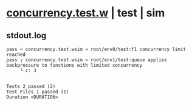 # [concurrency.test.w](../../../../../../examples/tests/sdk_tests/function/concurrency.test.w) | test | sim

## stdout.log
```log
pass ─ concurrency.test.wsim » root/env0/test:f1 concurrency limit reached                                    
pass ┌ concurrency.test.wsim » root/env1/test:queue applies backpressure to functions with limited concurrency
     └ c: 3
 
 
Tests 2 passed (2)
Test Files 1 passed (1)
Duration <DURATION>
```


